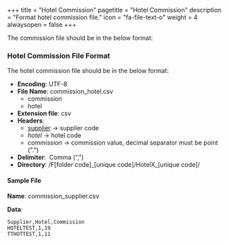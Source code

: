 +++
title = "Hotel Commission"
pagetitle = "Hotel Commission"
description = "Format hotel commission file."
icon = "fa-file-text-o"
weight = 4
alwaysopen = false
+++

The commission file should be in the below format:

### Hotel Commission File Format

The hotel commission file should be in the below format:

* **Encoding**: UTF-8 
* **File Name**: commission\_hotel.csv
    * commission
    * hotel
* **Extension file**: csv
* **Headers**:
    * [supplier](/hotelx/concepts/accesses-supplier-context/#supplier)  → supplier code 
    * _hotel_ → hotel code 
    * _commission_ → commission value, decimal separator must be point (".") 
* **Delimiter**:  Comma (“,”) 
* **Directory**: /F[folder code]\_[unique code]/HotelX\_[unique code]/

#### Sample File

**Name**: commission\_supplier.csv

**Data**:

```csv
Supplier,Hotel,Commission
HOTELTEST,1,19
TTHOTTEST,1,11
```